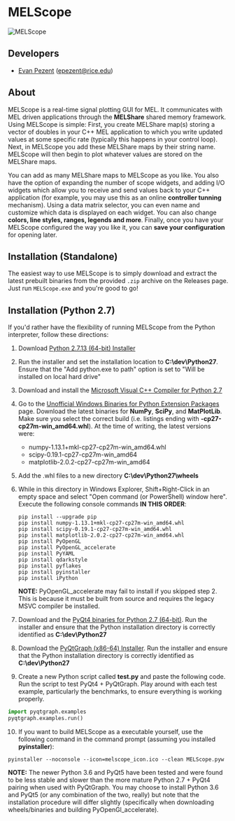 # MELScope

![MELScope](https://github.com/epezent/MEL/blob/master/src/MELScope/melscope_screen.png)

## Developers

- [Evan Pezent](http://evanpezent.com) (epezent@rice.edu)

## About

MELScope is a real-time signal plotting GUI for MEL. It communicates with MEL driven applications through the **MELShare** shared memory framework. Using MELScope is simple: First, you create MELShare map(s) storing a vector of doubles in your C++ MEL application to which you write updated values at some specific rate (typically this happens in your control loop). Next, in MELScope you add these MELShare maps by their string name. MELScope will then begin to plot whatever values are stored on the MELShare maps.

You can add as many MELShare maps to MELScope as you like. You also have the option of expanding the number of scope widgets, and adding I/O widgets which allow you to receive and send values back to your C++ application (for example, you may use this as an online **controller tunning** mechanism). Using a data matrix selector, you can even name and customize which data is displayed on each widget. You can also change **colors, line styles, ranges, legends and more**. Finally, once you have your MELScope configured the way you like it, you can **save your configuration** for opening later.

## Installation (Standalone)

The easiest way to use MELScope is to simply download and extract the latest  prebuilt binaries from the provided `.zip` archive on the Releases page. Just run `MELScope.exe` and you're good to go!

## Installation (Python 2.7)

If you'd rather have the flexibility of running MELScope from the Python interpreter, follow these directions:

1. Download [Python 2.7.13 (64-bit) Installer](https://www.python.org/downloads/release/python-2713/)

2. Run the installer and set the installation location to **C:\dev\Python27**. Ensure that the "Add python.exe to path" option is set to "Will be installed on local hard drive"

3. Download and install the [Microsoft Visual C++ Compiler for Python 2.7](https://www.microsoft.com/en-us/download/details.aspx?id=44266)

4. Go to the [Unofficial Windows Binaries for Python Extension Packages](http://www.lfd.uci.edu/~gohlke/pythonlibs/) page. Download the latest binaries for **NumPy**, **SciPy**, and **MatPlotLib**. Make sure you select the correct build (i.e. listings ending with **-cp27-cp27m-win\_amd64.whl**). At the time of writing, the latest versions were:

    - numpy-1.13.1+mkl-cp27-cp27m-win_amd64.whl
    - scipy-0.19.1-cp27-cp27m-win_amd64
    - matplotlib-2.0.2-cp27-cp27m-win_amd64

5. Add the .whl files to a new directory **C:\dev\Python27\wheels**

6. While in this directory in Windows Explorer, Shift+Right-Click in an empty space and select "Open command (or PowerShell) window here". Execute the following console commands **IN THIS ORDER**:

   ```
   pip install --upgrade pip
   pip install numpy-1.13.1+mkl-cp27-cp27m-win_amd64.whl
   pip install scipy-0.19.1-cp27-cp27m-win_amd64.whl
   pip install matplotlib-2.0.2-cp27-cp27m-win_amd64.whl
   pip install PyOpenGL
   pip install PyOpenGL_accelerate
   pip install PyYAML
   pip install qdarkstyle
   pip install pyflakes
   pip install pyinstaller
   pip install iPython
   ```

   **NOTE:** PyOpenGL_accelerate may fail to install if you skipped step 2. This is because it must be built from source and requires the legacy MSVC compiler be installed.

7. Download and the [PyQt4 binaries for Python 2.7 (64-bit)](https://sourceforge.net/projects/pyqt/files/PyQt4/PyQt-4.11.4/PyQt4-4.11.4-gpl-Py2.7-Qt4.8.7-x64.exe/download?use_mirror=managedway&r=https%3A%2F%2Fsourceforge.net%2Fprojects%2Fpyqt%2Ffiles%2FPyQt4%2FPyQt-4.11.4%2F&use_mirror=managedway). Run the installer and ensure that the Python installation directory is correctly identified as **C:\dev\Python27**

8. Download the [PyQtGraph (x86-64) Installer](http://www.pyqtgraph.org/). Run the installer and ensure that the Python installation directory is correctly identified as **C:\dev\Python27**

9. Create a new Python script called **test.py** and paste the following code. Run the script to test PyQt4 + PyQtGraph. Play around with each test example, particularly the benchmarks, to ensure everything is working properly.

  ```python
  import pyqtgraph.examples
  pyqtgraph.examples.run()
  ```

  10. If you want to build MELScope as a executable yourself, use the following command in the command prompt (assuming you installed **pyinstaller**):

  ```
  pyinstaller --noconsole --icon=melscope_icon.ico --clean MELScope.pyw
  ```

**NOTE:** The newer Python 3.6 and PyQt5 have been tested and were found to be less stable and slower than the more mature Python 2.7 + PyQt4 pairing when used with PyQtGraph. You may choose to install Python 3.6 and PyQt5 (or any combination of the two, really) but note that the installation procedure will differ slightly (specifically when downloading wheels/binaries and building PyOpenGl_accelerate).


